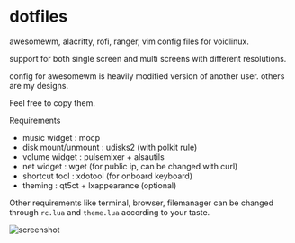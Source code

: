 # dotfiles
awesomewm, alacritty, rofi, ranger, vim config files for voidlinux.

support for both single screen and multi screens with different resolutions.

config for awesomewm is heavily modified version of another user. 
others are my designs.

Feel free to copy them.

Requirements
- music widget         : mocp
- disk mount/unmount   : udisks2 (with polkit rule)
- volume widget        : pulsemixer + alsautils
- net widget           : wget (for public ip, can be changed with curl)
- shortcut tool        : xdotool (for onboard keyboard)
- theming              : qt5ct + lxappearance (optional)

Other requirements like terminal, browser, filemanager can be changed through `rc.lua` and `theme.lua` according to your taste.

![screenshot](https://user-images.githubusercontent.com/76511536/136713974-d1df017b-53c2-4953-916c-9d52a8adb194.png)

